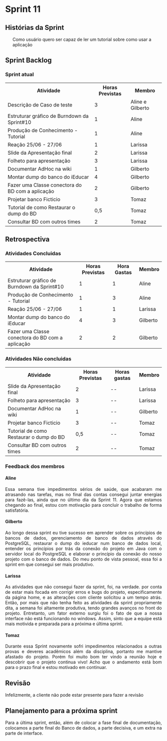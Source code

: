 <h1> Sprint 11 </h1>

<h2> Histórias da Sprint </h2>

<ul> Como usuário quero ser capaz de ler um tutorial sobre como usar a aplicação </ul>


<h2> Sprint Backlog </h2>

<h3> Sprint atual </h3>
<table>
  <tr>
    <th> Atividade </th>
    <th> Horas Previstas </th>
    <th> Membro </th>
  </tr>
  <tr>
    <td>   Descrição de Caso de teste </td>
    <td>  3 </td>
    <td>   Aline e Gilberto </td>
  </tr>
  <tr>
    <td> Estruturar gráfico de Burndown da Sprint#10  </td>
    <td>  1 </td>
    <td>  Aline </td>
  </tr>
  <tr>
    <td>  Produção de Conhecimento - Tutorial </td>
    <td>  1 </td>
    <td>  Aline </td>
  </tr>
  <tr>
    <td>  Reação 25/06 - 27/06 </td>
    <td>  1 </td>
    <td>  Larissa </td>
  </tr>
  <tr>
    <td>  Slide da Apresentação final </td>
    <td>  2 </td>
    <td>  Larissa </td>
  </tr>
  <tr>
    <td>  Folheto para apresentação </td>
    <td>  3 </td>
    <td>  Larissa </td>
  </tr>
  <tr>
    <td> Documentar AdHoc na wiki  </td>
    <td>  1 </td>
    <td>  Gilberto </td>
  </tr>
  <tr>
    <td>  Montar dump do banco do iEducar </td>
    <td>  4 </td>
    <td>  Gilberto </td>
  </tr>
  <tr>
    <td>  Fazer uma Classe conectora do BD com a aplicação </td>
    <td>  2 </td>
    <td>  Gilberto</td>
  </tr>
  <tr>
    <td>  Projetar banco Ficticio </td>
    <td>  3 </td>
    <td>  Tomaz </td>
  </tr>
  <tr>
    <td>  Tutorial de como Restaurar o dump do BD </td>
    <td>  0,5 </td>
    <td>  Tomaz </td>
  </tr>
  <tr>
    <td>  Consultar BD com outros times </td>
    <td>  2 </td>
    <td>  Tomaz </td>
  </tr>
</table>

<h2> Retrospectiva </h2>
<h3> Atividades Concluidas </h3>
<table>
  <tr>
    <th> Atividade </th>
    <th> Horas Previstas </th>
    <th> Hora Gastas </th>
    <th> Membro </th>
  </tr>
  <tr>
    <td> Estruturar gráfico de Burndown da Sprint#10  </td>
    <td>  1 </td>
    <td> 1 </td>
    <td>  Aline </td>
  </tr>
  <tr>
    <td>  Produção de Conhecimento - Tutorial </td>
    <td>  1 </td>
    <td> 3 </td>
    <td>  Aline </td>
  </tr>
  <tr>
    <td>  Reação 25/06 - 27/06 </td>
    <td>  1 </td>
    <td>  1 </td>
    <td>  Larissa </td>
  </tr>
  <tr>
    <td>  Montar dump do banco do iEducar </td>
    <td>  4 </td>
    <td> 3 </td>
    <td>  Gilberto </td>
  </tr>
  <tr>
    <td>  Fazer uma Classe conectora do BD com a aplicação </td>
    <td>  2 </td>
    <td> 2 </td>
    <td>  Gilberto</td>
  </tr>
 
</table>

<h3> Atividades Não concluidas </h3>

<table>
  <tr>
    <th> Atividade </th>
    <th> Horas Previstas </th>
    <th> Horas gastas </th>
    <th> Membro </th>
  </tr>
  <tr>
    <td>  Slide da Apresentação final </td>
    <td>  2 </td>
    <td> -- </td>
    <td>  Larissa </td>
  </tr>
  <tr>
    <td>  Folheto para apresentação </td>
    <td>  3 </td>
    <td> -- </td>
    <td>  Larissa </td>
  </tr>
  <tr>
    <td> Documentar AdHoc na wiki  </td>
    <td>  1 </td>
    <td> -- </td>
    <td>  Gilberto </td>
  </tr>
  <tr>
    <td>  Projetar banco Ficticio </td>
    <td>  3 </td>
    <td> -- </td>
    <td>  Tomaz </td>
  </tr>
  <tr>
    <td>  Tutorial de como Restaurar o dump do BD </td>
    <td>  0,5 </td>
    <td> -- </td>
    <td>  Tomaz </td>
  </tr>
  <tr>
    <td>  Consultar BD com outros times </td>
    <td>  2 </td>
    <td> -- </td>
    <td>  Tomaz </td>
  </tr>
</table>

<h3> Feedback dos membros</h3>
<h4> Aline </h4>

<p align="justify"> Essa semana tive impedimentos sérios de saúde, que acabaram me atrasando nas tarefas, mas no final das contas consegui juntar energias para fazê-las, ainda que no último dia da Sprint 11. Agora que estamos chegando ao final, estou com motivação para concluir o trabalho de forma satisfatória. </p>

<h4> Gilberto </h4>

<p align="justify">  
Ao longo dessa sprint eu tive sucesso em aprender sobre os princípios de bancos de dados, gerenciamento de banco de dados através do PostgreSQL, restaurar o dump do ieducar num banco de dados local, entender os princípios por trás da conexão do projeto em Java com o servidor local do PostgreSQL e elaborar o princípio da conexão do nosso projeto com o banco de dados. Do meu ponto de vista pessoal, essa foi a sprint em que consegui ser mais produtivo.
</p>

<h4> Larissa </h4>
<p align="justify">
As atividades que não consegui fazer da sprint, foi, na verdade. por conta de estar mais focada em corrigir erros e bugs do projeto, especificamente da página home, e as alterações com cliente solicitou a um tempo atrás. Então, por mais que não tenha feito as atividades da sprint propriamente dita, a semana foi altamente produtiva, tendo grandes avanços no front do projeto. Entretanto, um fator externo surgiu foi o fato de que a nossa interface não está funcionando no windows. Assim, sinto que a equipe está mais motivida e preparada para a próxima e última sprint.
</p>

<h4> Tomaz </h4>

<p align="justify"> 
Durante essa Sprint novamente sofri impedimentos relacionados a outras provas e deveres acadêmicos além da disciplina, portanto me mantive afastado do projeto. Porém foi muito bom ter vindo a reunião hoje e descobrir que o projeto continua vivo! Acho que o andamento está bom para o prazo final e estou motivado em continuar. 
</p>

<h2> Revisão </h2>
<p align="justify">
Infelizmente, a cliente não pode estar presente para fazer a revisão
</p>

<h2> Planejamento para a próxima sprint</h2>
<p align="justify">
Para a última sprint, então, além de colocar a fase final de documentação, colocamos a parte final do Banco de dados, a parte decisiva, e um extra na parte de interface. 
</p>
